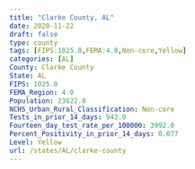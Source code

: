 ```yaml
---
title: "Clarke County, AL"
date: 2020-11-22
draft: false
type: county
tags: [FIPS:1025.0,FEMA:4.0,Non-core,Yellow]
categories: [AL]
County: Clarke County
State: AL
FIPS: 1025.0
FEMA_Region: 4.0
Population: 23622.0
NCHS_Urban_Rural_Classification: Non-core
Tests_in_prior_14_days: 943.0
Fourteen_day_test_rate_per_100000: 3992.0
Percent_Positivity_in_prior_14_days: 0.077
Level: Yellow
url: /states/AL/clarke-county
---
```



